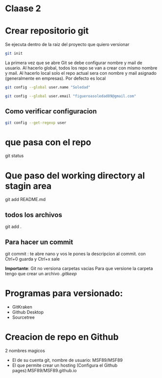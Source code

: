 # Claase 2

# Crear repositorio git
Se ejecuta dentro de la raiz del proyecto que quiero versionar

```bash
git init
```
La primera vez que se abre Git se debe configurar nombre y mail de usuario.
Al hacerlo global, todos los repo se van a crear con mismo nombre y mail.
Al hacerlo local solo el repo actual sera con nombre y mail asignado (generalmente en empresas).
Por defecto es local

```bash
git config --global user.name "Soledad"
```

```bash
git config --global user.email "figueroasoledad89@gmail.com"
```

## Como verificar configuracion
```bash
git config --get-regexp user
```

# que pasa con el repo

git status

# Que paso del working directory al stagin area

git add README.md
## todos los archivos

git add .

## Para hacer un commit

git commit : te abre nano y vos le pones la descripcion al commit. con Ctrl+0 guarda y Ctrl+x sale



**Importante**: Git no versiona carpetas vacias
Para que versione la carpeta tengo que crear un archivo *.gitkeep*

# Programas para versionado:
* GitKraken 
* Github Desktop
* Sourcetree


# Creacion de repo en Github

2 nombres magicos
* El de su cuenta git, nombre de usuario: MSF89/MSF89
* El que permite crear un hosting (Configura el Github pages):MSF89/MSF89.github.io
